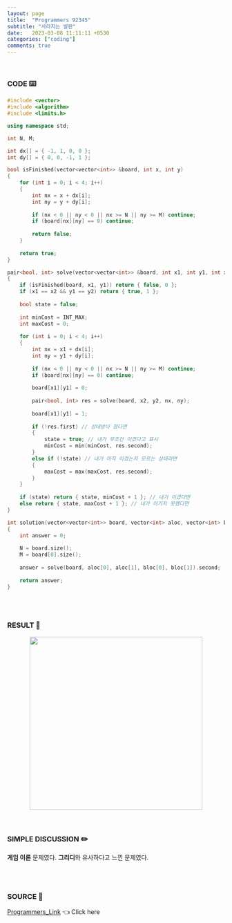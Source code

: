 ```yaml
---
layout: page
title:  "Programmers 92345"
subtitle: "사라지는 발판"
date:   2023-03-08 11:11:11 +0530
categories: ["coding"]
comments: true
---
```


<br>

### CODE ⌨️

```c++
#include <vector>
#include <algorithm>
#include <limits.h>

using namespace std;

int N, M;

int dx[] = { -1, 1, 0, 0 };
int dy[] = { 0, 0, -1, 1 };

bool isFinished(vector<vector<int>> &board, int x, int y)
{
    for (int i = 0; i < 4; i++)
    {
        int nx = x + dx[i];
        int ny = y + dy[i];
        
        if (nx < 0 || ny < 0 || nx >= N || ny >= M) continue;
        if (board[nx][ny] == 0) continue;
        
        return false;
    }
    
    return true;
}

pair<bool, int> solve(vector<vector<int>> &board, int x1, int y1, int x2, int y2)
{
    if (isFinished(board, x1, y1)) return { false, 0 };
    if (x1 == x2 && y1 == y2) return { true, 1 };
    
    bool state = false;
    
    int minCost = INT_MAX;
    int maxCost = 0;
    
    for (int i = 0; i < 4; i++)
    {
        int nx = x1 + dx[i];
        int ny = y1 + dy[i];
        
        if (nx < 0 || ny < 0 || nx >= N || ny >= M) continue;
        if (board[nx][ny] == 0) continue;
        
        board[x1][y1] = 0;
        
        pair<bool, int> res = solve(board, x2, y2, nx, ny);
        
        board[x1][y1] = 1;
        
        if (!res.first) // 상대방이 졌다면
        {
            state = true; // 내가 무조건 이겼다고 표시
            minCost = min(minCost, res.second);
        }
        else if (!state) // 내가 아직 이겼는지 모르는 상태라면
        {
            maxCost = max(maxCost, res.second);
        }
    }
    
    if (state) return { state, minCost + 1 }; // 내가 이겼다면
    else return { state, maxCost + 1 }; // 내가 이기지 못했다면
}

int solution(vector<vector<int>> board, vector<int> aloc, vector<int> bloc)
{
    int answer = 0;
    
    N = board.size();
    M = board[0].size();
    
    answer = solve(board, aloc[0], aloc[1], bloc[0], bloc[1]).second;
    
    return answer;
}
```  

<br>
<br>

### RESULT 💛

<img src="{{ '/assets/programmers/p92345r.png' }}" style="width: 400px; height: auto; margin-left: auto; margin-right: auto; display: block;">  

<br>
<br>

### SIMPLE DISCUSSION ✏️

**게임 이론** 문제였다. **그리디**와 유사하다고 느낀 문제였다.  

<br>
<br>

### SOURCE 💎

[Programmers_Link][link] 👈 Click here  

<br>

<script src="https://utteranc.es/client.js"
        repo="DCherish/DCherish.github.io"
        issue-term="pathname"
        theme="boxy-light"
        crossorigin="anonymous"
        async>
</script>

[link]: https://school.programmers.co.kr/learn/courses/30/lessons/92345
